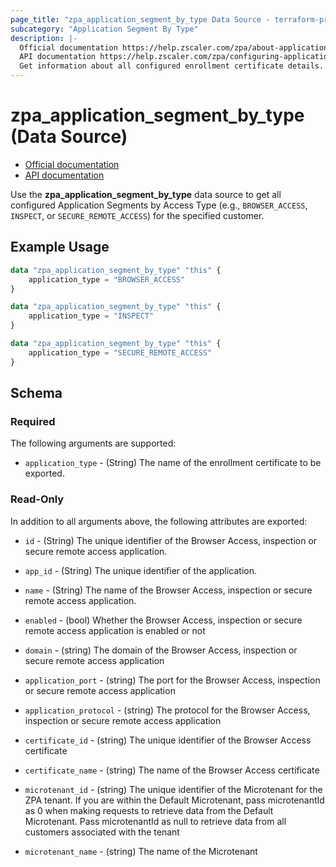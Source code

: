 ```yaml
---
page_title: "zpa_application_segment_by_type Data Source - terraform-provider-zpa"
subcategory: "Application Segment By Type"
description: |-
  Official documentation https://help.zscaler.com/zpa/about-applications
  API documentation https://help.zscaler.com/zpa/configuring-application-segments-using-api
  Get information about all configured enrollment certificate details.
---
```


# zpa_application_segment_by_type (Data Source)

* [Official documentation](https://help.zscaler.com/zpa/about-applications)
* [API documentation](https://help.zscaler.com/zpa/configuring-application-segments-using-api)

Use the **zpa_application_segment_by_type** data source to get all configured Application Segments by Access Type (e.g., ``BROWSER_ACCESS``, ``INSPECT``, or ``SECURE_REMOTE_ACCESS``) for the specified customer.

## Example Usage

```terraform
data "zpa_application_segment_by_type" "this" {
    application_type = "BROWSER_ACCESS"
}

data "zpa_application_segment_by_type" "this" {
    application_type = "INSPECT"
}

data "zpa_application_segment_by_type" "this" {
    application_type = "SECURE_REMOTE_ACCESS"
}
```

## Schema

### Required

The following arguments are supported:

* `application_type` - (String) The name of the enrollment certificate to be exported.

### Read-Only

In addition to all arguments above, the following attributes are exported:

* `id` - (String) The unique identifier of the Browser Access, inspection or secure remote access application.
* `app_id` - (String) The unique identifier of the application.
* `name` - (String) The name of the Browser Access, inspection or secure remote access application.
* `enabled` - (bool) Whether the Browser Access, inspection or secure remote access application is enabled or not
* `domain` - (string) The domain of the Browser Access, inspection or secure remote access application
* `application_port` - (string) The port for the Browser Access, inspection or secure remote access application
* `application_protocol` - (string) The protocol for the Browser Access, inspection or secure remote access application

* `certificate_id` - (string) The unique identifier of the Browser Access certificate
* `certificate_name` - (string) The name of the Browser Access certificate
* `microtenant_id` - (string) The unique identifier of the Microtenant for the ZPA tenant. If you are within the Default Microtenant, pass microtenantId as 0 when making requests to retrieve data from the Default Microtenant. Pass microtenantId as null to retrieve data from all customers associated with the tenant
* `microtenant_name` - (string) The name of the Microtenant


